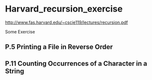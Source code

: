 # Harvard_recursion_exercise
http://www.fas.harvard.edu/~cscie119/lectures/recursion.pdf

Some Exercise

## P.5 Printing a File in Reverse Order

## P.11 Counting Occurrences of a Character in a String
